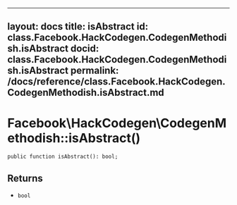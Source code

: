 
***

layout: docs
title: isAbstract
id: class.Facebook.HackCodegen.CodegenMethodish.isAbstract
docid: class.Facebook.HackCodegen.CodegenMethodish.isAbstract
permalink: /docs/reference/class.Facebook.HackCodegen.CodegenMethodish.isAbstract.md
---







# Facebook\\HackCodegen\\CodegenMethodish::isAbstract()




``` Hack
public function isAbstract(): bool;
```




## Returns




* ` bool `